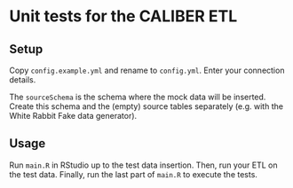 # Unit tests for the CALIBER ETL
## Setup
Copy `config.example.yml` and rename to `config.yml`. Enter your connection details.

The `sourceSchema` is the schema where the mock data will be inserted. 
Create this schema and the (empty) source tables separately (e.g. with the White Rabbit Fake data generator).

## Usage
Run `main.R` in RStudio up to the test data insertion.
Then, run your ETL on the test data.
Finally, run the last part of `main.R` to execute the tests.
